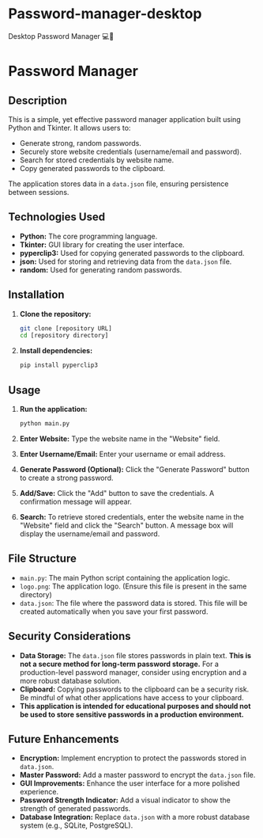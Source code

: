 # Password-manager-desktop
 Desktop Password Manager  💻🔑


# Password Manager

## Description

This is a simple, yet effective password manager application built using Python and Tkinter. It allows users to:

*   Generate strong, random passwords.
*   Securely store website credentials (username/email and password).
*   Search for stored credentials by website name.
*   Copy generated passwords to the clipboard.

The application stores data in a `data.json` file, ensuring persistence between sessions.

## Technologies Used

*   **Python:** The core programming language.
*   **Tkinter:**  GUI library for creating the user interface.
*   **pyperclip3:**  Used for copying generated passwords to the clipboard.
*   **json:**  Used for storing and retrieving data from the `data.json` file.
*   **random:** Used for generating random passwords.

## Installation

1.  **Clone the repository:**

    ```bash
    git clone [repository URL]
    cd [repository directory]
    ```

2.  **Install dependencies:**

    ```bash
    pip install pyperclip3
    ```

## Usage

1.  **Run the application:**

    ```bash
    python main.py
    ```

2.  **Enter Website:**  Type the website name in the "Website" field.
3.  **Enter Username/Email:**  Enter your username or email address.
4.  **Generate Password (Optional):** Click the "Generate Password" button to create a strong password.
5.  **Add/Save:** Click the "Add" button to save the credentials.  A confirmation message will appear.
6.  **Search:** To retrieve stored credentials, enter the website name in the "Website" field and click the "Search" button.  A message box will display the username/email and password.

## File Structure

*   `main.py`:  The main Python script containing the application logic.
*   `logo.png`: The application logo. (Ensure this file is present in the same directory)
*   `data.json`:  The file where the password data is stored.  This file will be created automatically when you save your first password.

## Security Considerations

*   **Data Storage:** The `data.json` file stores passwords in plain text.  **This is not a secure method for long-term password storage.**  For a production-level password manager, consider using encryption and a more robust database solution.
*   **Clipboard:** Copying passwords to the clipboard can be a security risk. Be mindful of what other applications have access to your clipboard.
*   **This application is intended for educational purposes and should not be used to store sensitive passwords in a production environment.**

## Future Enhancements

*   **Encryption:** Implement encryption to protect the passwords stored in `data.json`.
*   **Master Password:** Add a master password to encrypt the `data.json` file.
*   **GUI Improvements:** Enhance the user interface for a more polished experience.
*   **Password Strength Indicator:**  Add a visual indicator to show the strength of generated passwords.
*   **Database Integration:** Replace `data.json` with a more robust database system (e.g., SQLite, PostgreSQL).
